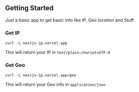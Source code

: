 ## Getting Started

Just a basic app to get basic info like IP, Geo location and Stuff

### Get IP
`curl -L nextjs-ip.vercel.app`

This will return your IP in `text/plain;charset=UTF-8`

### Get Geo
`curl -L nextjs-ip.vercel.app/geo`

This will return your Geo info in `application/json`